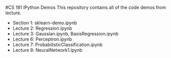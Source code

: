 #CS 181 IPython Demos
This repository contains all of the code demos from lecture.
- Section 1: sklearn-demo.ipynb
- Lecture 2: Regression.ipynb
- Lecture 3: Gaussian.ipynb, BasisRegression.ipynb
- Lecture 6: Perceptron.ipynb
- Lecture 7: ProbabilisticClassification.ipynb
- Lecture 8: NeuralNetwork1.ipynb

